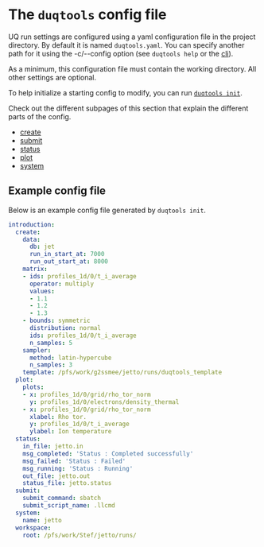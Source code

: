 # The `duqtools` config file

UQ run settings are configured using a yaml configuration file in the project directory. By default it is named `duqtools.yaml`. You can specify another path for it using the -c/--config option (see `duqtools help` or the [cli](/command-line-interface/)).

As a minimum, this configuration file must contain the working directory. All other settings are optional.

To help initialize a starting config to modify, you can run [`duqtools init`](/command-line-interface/#init).

Check out the different subpages of this section that explain the different parts of the config.

- [create](/config/create)
- [submit](/config/submit)
- [status](/config/status)
- [plot](/config/plot)
- [system](/config/system)

## Example config file

Below is an example config file generated by `duqtools init`.

```yaml title="duqtools.yaml"
introduction:
  create:
    data:
      db: jet
      run_in_start_at: 7000
      run_out_start_at: 8000
    matrix:
    - ids: profiles_1d/0/t_i_average
      operator: multiply
      values:
      - 1.1
      - 1.2
      - 1.3
    - bounds: symmetric
      distribution: normal
      ids: profiles_1d/0/t_i_average
      n_samples: 5
    sampler:
      method: latin-hypercube
      n_samples: 3
    template: /pfs/work/g2ssmee/jetto/runs/duqtools_template
  plot:
    plots:
    - x: profiles_1d/0/grid/rho_tor_norm
      y: profiles_1d/0/electrons/density_thermal
    - x: profiles_1d/0/grid/rho_tor_norm
      xlabel: Rho tor.
      y: profiles_1d/0/t_i_average
      ylabel: Ion temperature
  status:
    in_file: jetto.in
    msg_completed: 'Status : Completed successfully'
    msg_failed: 'Status : Failed'
    msg_running: 'Status : Running'
    out_file: jetto.out
    status_file: jetto.status
  submit:
    submit_command: sbatch
    submit_script_name: .llcmd
  system:
    name: jetto
  workspace:
    root: /pfs/work/Stef/jetto/runs/
```
